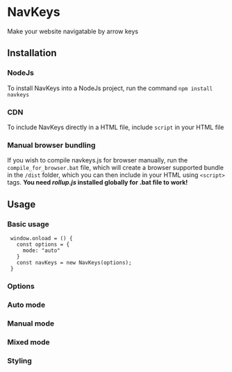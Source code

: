 # NavKeys
 Make your website navigatable by arrow keys

## Installation

### NodeJs
To install NavKeys into a NodeJs project, run the command `npm install navkeys`

### CDN
To include NavKeys directly in a HTML file, include `script` in your HTML file

### Manual browser bundling
If you wish to compile navkeys.js for browser manually, run the `compile_for_browser.bat` file, which will create a browser supported bundle in the `/dist` folder, which you can then include in your HTML using `<script>` tags. **You need *rollup.js* installed globally for .bat file to work!**

## Usage

### Basic usage
```
 window.onload = () {
   const options = {
     mode: "auto"
   }
   const navKeys = new NavKeys(options);
 }
```

### Options

### Auto mode

### Manual mode

### Mixed mode

### Styling

